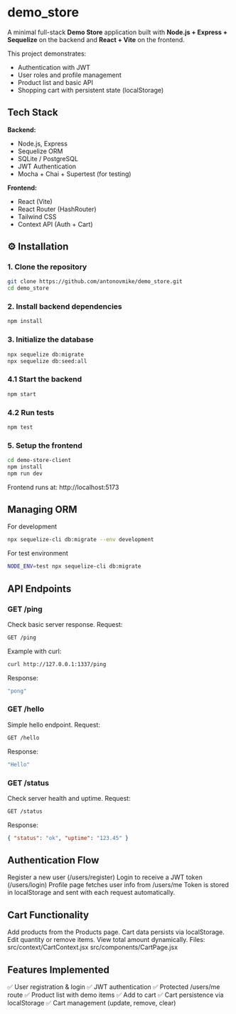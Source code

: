 # demo_store
A minimal full-stack **Demo Store** application built with **Node.js + Express + Sequelize** on the backend and **React + Vite** on the frontend.

This project demonstrates:
- Authentication with JWT  
- User roles and profile management  
- Product list and basic API  
- Shopping cart with persistent state (localStorage)

## Tech Stack

**Backend:**
- Node.js, Express
- Sequelize ORM
- SQLite / PostgreSQL
- JWT Authentication
- Mocha + Chai + Supertest (for testing)

**Frontend:**
- React (Vite)
- React Router (HashRouter)
- Tailwind CSS
- Context API (Auth + Cart)

## ⚙️ Installation

### 1. Clone the repository
```bash
git clone https://github.com/antonovmike/demo_store.git
cd demo_store
```

### 2. Install backend dependencies
```bash
npm install
```

### 3. Initialize the database
```bash
npx sequelize db:migrate
npx sequelize db:seed:all
```

### 4.1 Start the backend
```bash
npm start
```

### 4.2 Run tests
```bash
npm test
```

### 5. Setup the frontend
```bash
cd demo-store-client
npm install
npm run dev
```
Frontend runs at: 
http://localhost:5173

## Managing ORM
For development
```bash
npx sequelize-cli db:migrate --env development
```
For test environment
```bash
NODE_ENV=test npx sequelize-cli db:migrate
```

## API Endpoints

### GET /ping
Check basic server response.
Request:
```bash
GET /ping
```
Example with curl:
```bash
curl http://127.0.0.1:1337/ping
```
Response:
```bash
"pong"
```

### GET /hello
Simple hello endpoint.
Request:
```bash
GET /hello
```
Response:
```bash
"Hello"
```

### GET /status
Check server health and uptime.
Request:
```bash
GET /status
```
Response:
```json
{ "status": "ok", "uptime": "123.45" }
```

## Authentication Flow

Register a new user (/users/register)
Login to receive a JWT token (/users/login)
Profile page fetches user info from /users/me
Token is stored in localStorage and sent with each request automatically.

## Cart Functionality

Add products from the Products page.
Cart data persists via localStorage.
Edit quantity or remove items.
View total amount dynamically.
Files:
src/context/CartContext.jsx
src/components/CartPage.jsx

## Features Implemented

✅ User registration & login
✅ JWT authentication
✅ Protected /users/me route
✅ Product list with demo items
✅ Add to cart
✅ Cart persistence via localStorage
✅ Cart management (update, remove, clear)